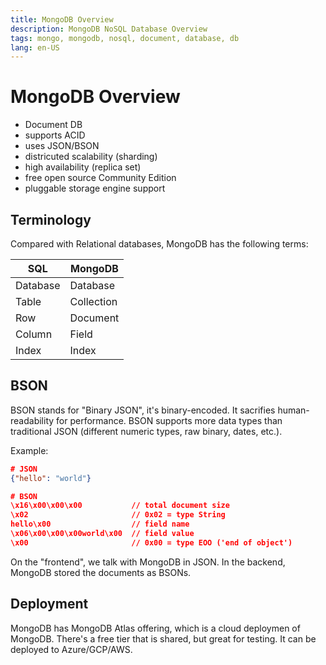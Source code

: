 ```yaml
---
title: MongoDB Overview
description: MongoDB NoSQL Database Overview
tags: mongo, mongodb, nosql, document, database, db
lang: en-US
---
```


# MongoDB Overview

- Document DB
- supports ACID
- uses JSON/BSON
- districuted scalability (sharding)
- high availability (replica set)
- free open source Community Edition
- pluggable storage engine support

## Terminology

Compared with Relational databases, MongoDB has the following terms:

|SQL|MongoDB|
|-|-|
|Database|Database|
|Table|Collection|
|Row|Document|
|Column|Field|
|Index|Index|

## BSON

BSON stands for "Binary JSON", it's binary-encoded. It sacrifies
human-readability for performance. BSON supports more data types than
traditional JSON (different numeric types, raw binary, dates, etc.). 

Example:

```json
# JSON
{"hello": "world"}

# BSON
\x16\x00\x00\x00           // total document size
\x02                       // 0x02 = type String
hello\x00                  // field name
\x06\x00\x00\x00world\x00  // field value
\x00                       // 0x00 = type EOO ('end of object')
```

On the "frontend", we talk with MongoDB in JSON. In the backend, MongoDB stored
the documents as BSONs.

## Deployment

MongoDB has MongoDB Atlas offering, which is a cloud deploymen of MongoDB.
There's a free tier that is shared, but great for testing. It can be deployed to
Azure/GCP/AWS.